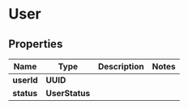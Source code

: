 

# User


## Properties

| Name | Type | Description | Notes |
|------------ | ------------- | ------------- | -------------|
|**userId** | **UUID** |  |  |
|**status** | **UserStatus** |  |  |



